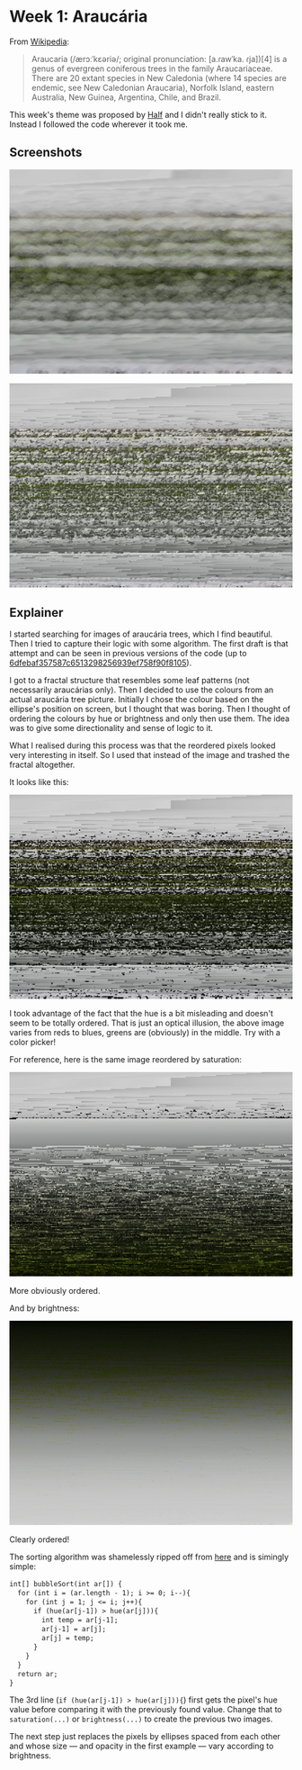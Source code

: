 # Week 1: Araucária

From [Wikipedia](https://en.wikipedia.org/wiki/Araucaria):

> Araucaria (/ærɔːˈkɛəriə/; original pronunciation: [a.ɾawˈka. ɾja])[4] is a genus of evergreen coniferous trees in the family Araucariaceae. There are 20 extant species in New Caledonia (where 14 species are endemic, see New Caledonian Araucaria), Norfolk Island, eastern Australia, New Guinea, Argentina, Chile, and Brazil.

This week's theme was proposed by [Half](https://github.com/haschdl) and I didn't really stick to it. Instead I followed the code wherever it took me.

## Screenshots

![](docs/2018-5-14-18-58-11.png)

![](docs/2018-5-14-20-14-39.png)

## Explainer

I started searching for images of araucária trees, which I find beautiful. Then I tried to capture their logic with some algorithm. The first draft is that attempt and can be seen in previous versions of the code (up to [6dfebaf357587c6513298256939ef758f90f8105](https://github.com/regisfrias/dear-gen/commit/6dfebaf357587c6513298256939ef758f90f8105)).

I got to a fractal structure that resembles some leaf patterns (not necessarily araucárias only). Then I decided to use the colours from an actual araucária tree picture. Initially I chose the colour based on the ellipse's position on screen, but I thought that was boring. Then I thought of ordering the colours by hue or brightness and only then use them. The idea was to give some directionality and sense of logic to it.

What I realised during this process was that the reordered pixels looked very interesting in itself. So I used that instead of the image and trashed the fractal altogether.

It looks like this:

![Hue](docs/hue.png)

I took advantage of the fact that the hue is a bit misleading and doesn't seem to be totally ordered. That is just an optical illusion, the above image varies from reds to blues, greens are (obviously) in the middle. Try with a color picker!

For reference, here is the same image reordered by saturation:

![Saturation](docs/saturation.png)

More obviously ordered.

And by brightness:

![Brightness](docs/brightness.png)

Clearly ordered!

The sorting algorithm was shamelessly ripped off from [here](https://www.cs.cmu.edu/~adamchik/15-121/lectures/Sorting%20Algorithms/sorting.html) and is simingly simple:

```processing
int[] bubbleSort(int ar[]) {
  for (int i = (ar.length - 1); i >= 0; i--){
    for (int j = 1; j <= i; j++){
      if (hue(ar[j-1]) > hue(ar[j])){
        int temp = ar[j-1];
        ar[j-1] = ar[j];
        ar[j] = temp;
      }
    }
  }
  return ar;
}
```

The 3rd line (`if (hue(ar[j-1]) > hue(ar[j])){`) first gets the pixel's hue value before comparing it with the previously found value. Change that to `saturation(...)` or `brightness(...)` to create the previous two images.

The next step just replaces the pixels by ellipses spaced from each other and whose size — and opacity in the first example — vary according to brightness.
